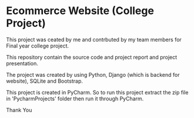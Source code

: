 # Ecommerce Website (College Project)
This project was ceated by me and contrbuted by my team members for Final year college project.

This repository contain the source code and project report and project presentation.

The project was created by using Python, Django (which is backend for website), SQLite and Bootstrap.

This project is created in PyCharm. So to run this project extract the zip file in 'PycharmProjects' folder then run it through PyCharm.

Thank You
